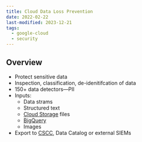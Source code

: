 ```yaml
---
title: Cloud Data Loss Prevention
date: 2022-02-22
last-modified: 2023-12-21
tags:
  - google-cloud
  - security
---
```


## Overview

- Protect sensitive data
- Inspection, classification, de-idenitifcation of data
- 150+ data detectors—PII
- Inputs:
	- Data strams
	- Structured text
	- [Cloud Storage](notes/Cloud%20Storage.md) files
	- [BigQuery](notes/BigQuery.md)
	- Images
- Export to [CSCC](notes/Security%20Command%20Center.md), Data Catalog or external SIEMs
